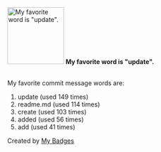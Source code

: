 <img src="https://my-badges.github.io/my-badges/favorite-word.png" alt="My favorite word is &quot;update&quot;." title="My favorite word is &quot;update&quot;." width="128">
<strong>My favorite word is &quot;update&quot;.</strong>
<br><br>

My favorite commit message words are:

1. update (used 149 times)
2. readme.md (used 114 times)
3. create (used 103 times)
4. added (used 56 times)
5. add (used 41 times)


Created by <a href="https://github.com/my-badges/my-badges">My Badges</a>